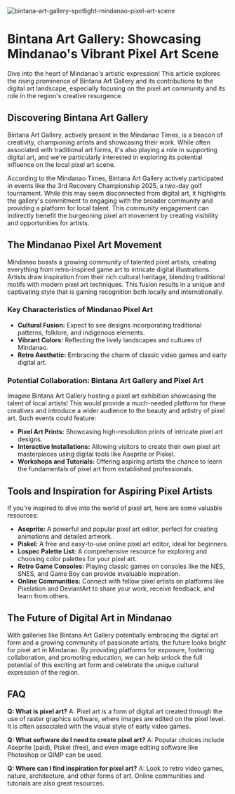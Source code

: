 ![bintana-art-gallery-spotlight-mindanao-pixel-art-scene](https://images.pexels.com/photos/18920008/pexels-photo-18920008.jpeg?auto=compress&cs=tinysrgb&fit=crop&h=627&w=1200)

# Bintana Art Gallery: Showcasing Mindanao's Vibrant Pixel Art Scene

Dive into the heart of Mindanao's artistic expression! This article explores the rising prominence of Bintana Art Gallery and its contributions to the digital art landscape, especially focusing on the pixel art community and its role in the region's creative resurgence.

## Discovering Bintana Art Gallery

Bintana Art Gallery, actively present in the Mindanao Times, is a beacon of creativity, championing artists and showcasing their work. While often associated with traditional art forms, it's also playing a role in supporting digital art, and we're particularly interested in exploring its potential influence on the local pixel art scene.

According to the Mindanao Times, Bintana Art Gallery actively participated in events like the 3rd Recovery Championship 2025, a two-day golf tournament. While this may seem disconnected from digital art, it highlights the gallery's commitment to engaging with the broader community and providing a platform for local talent. This community engagement can indirectly benefit the burgeoning pixel art movement by creating visibility and opportunities for artists.

## The Mindanao Pixel Art Movement

Mindanao boasts a growing community of talented pixel artists, creating everything from retro-inspired game art to intricate digital illustrations. Artists draw inspiration from their rich cultural heritage, blending traditional motifs with modern pixel art techniques. This fusion results in a unique and captivating style that is gaining recognition both locally and internationally.

### Key Characteristics of Mindanao Pixel Art

*   **Cultural Fusion:** Expect to see designs incorporating traditional patterns, folklore, and indigenous elements.
*   **Vibrant Colors:** Reflecting the lively landscapes and cultures of Mindanao.
*   **Retro Aesthetic:** Embracing the charm of classic video games and early digital art.

### Potential Collaboration: Bintana Art Gallery and Pixel Art

Imagine Bintana Art Gallery hosting a pixel art exhibition showcasing the talent of local artists! This would provide a much-needed platform for these creatives and introduce a wider audience to the beauty and artistry of pixel art. Such events could feature:

*   **Pixel Art Prints:** Showcasing high-resolution prints of intricate pixel art designs.
*   **Interactive Installations:** Allowing visitors to create their own pixel art masterpieces using digital tools like Aseprite or Piskel.
*   **Workshops and Tutorials:** Offering aspiring artists the chance to learn the fundamentals of pixel art from established professionals.

## Tools and Inspiration for Aspiring Pixel Artists

If you're inspired to dive into the world of pixel art, here are some valuable resources:

*   **Aseprite:** A powerful and popular pixel art editor, perfect for creating animations and detailed artwork.
*   **Piskel:** A free and easy-to-use online pixel art editor, ideal for beginners.
*   **Lospec Palette List:** A comprehensive resource for exploring and choosing color palettes for your pixel art.
*   **Retro Game Consoles:** Playing classic games on consoles like the NES, SNES, and Game Boy can provide invaluable inspiration.
*   **Online Communities:** Connect with fellow pixel artists on platforms like Pixelation and DeviantArt to share your work, receive feedback, and learn from others.

## The Future of Digital Art in Mindanao

With galleries like Bintana Art Gallery potentially embracing the digital art form and a growing community of passionate artists, the future looks bright for pixel art in Mindanao. By providing platforms for exposure, fostering collaboration, and promoting education, we can help unlock the full potential of this exciting art form and celebrate the unique cultural expression of the region.

## FAQ

**Q: What is pixel art?**
A: Pixel art is a form of digital art created through the use of raster graphics software, where images are edited on the pixel level. It is often associated with the visual style of early video games.

**Q: What software do I need to create pixel art?**
A: Popular choices include Aseprite (paid), Piskel (free), and even image editing software like Photoshop or GIMP can be used.

**Q: Where can I find inspiration for pixel art?**
A: Look to retro video games, nature, architecture, and other forms of art. Online communities and tutorials are also great resources.
